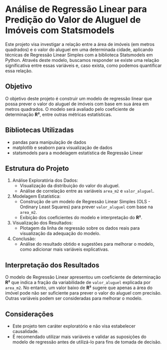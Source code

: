 # Análise de Regressão Linear para Predição do Valor de Aluguel de Imóveis com Statsmodels
Este projeto visa investigar a relação entre a área de imóveis (em metros quadrados) e o valor do aluguel em uma determinada cidade, aplicando técnicas de Regressão Linear Simples com a biblioteca Statsmodels em Python. Através deste modelo, buscamos responder se existe uma relação significativa entre essas variáveis e, caso exista, como podemos quantificar essa relação.

## Objetivo
O objetivo deste projeto é construir um modelo de regressão linear que possa prever o valor do aluguel de imóveis com base em sua área em metros quadrados. O modelo será avaliado pelo coeficiente de determinação **R&sup2;**, entre outras métricas estatísticas.

## Bibliotecas Utilizadas
- pandas para manipulação de dados
- matplotlib e seaborn para visualização de dados
- statsmodels para a modelagem estatística de Regressão Linear

## Estrutura do Projeto
1. Análise Exploratória dos Dados:
    - Visualização da distribuição do valor do aluguel.
    - Análise de correlação entre as variáveis <code>area_m2</code> e <code>valor_aluguel</code>.
2. Modelagem Estatística:
    - Construção de um modelo de Regressão Linear Simples (OLS - Ordinary Least Squares) para prever <code>valor_aluguel</code> com base na <code>area_m2</code>.
    - Exibição dos coeficientes do modelo e interpretação do **R&sup2;**.
3. Visualização dos Resultados:
    - Plotagem da linha de regressão sobre os dados reais para visualização da adequação do modelo.
4. Conclusão:
    - Análise do resultado obtido e sugestões para melhorar o modelo, como adicionar mais variáveis explicativas.

## Interpretação dos Resultados
O modelo de Regressão Linear apresentou um coeficiente de determinação **R&sup2;** que indica a fração da variabilidade de <code>valor_aluguel</code> explicada por <code>area_m2</code>. No entanto, um valor baixo de **R&sup2;** sugere que apenas a área do imóvel pode não ser suficiente para prever o valor do aluguel com precisão. Outras variáveis podem ser consideradas para melhorar o modelo.

## Considerações
- Este projeto tem caráter exploratório e não visa estabelecer causalidade.
- É recomendado utilizar mais variáveis e validar as suposições do modelo de regressão antes de utilizá-lo para fins de tomada de decisão.
